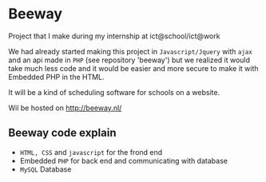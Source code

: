 # Beeway
Project that I make during my internship at ict@school/ict@work

We had already started making this project in `Javascript/Jquery` with `ajax` and an api made in `PHP` (see repository 'beeway')
but we realized it would take much less code and it would be easier and more secure to make it with Embedded PHP in the HTML.

It will be a kind of scheduling software for schools on a website.

Wil be hosted on http://beeway.nl/

## Beeway code explain</h2>
- `HTML, CSS` and `javascript` for the frond end
- Embedded `PHP` for back end and communicating with database
- `MySQL` Database
